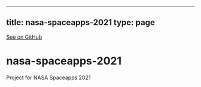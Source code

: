
---
title: nasa-spaceapps-2021
type: page
---

[See on GitHub](https://github.com/jakeroggenbuck/nasa-spaceapps-2021/)

# nasa-spaceapps-2021
Project for NASA Spaceapps 2021
